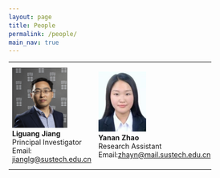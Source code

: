 ```yaml
---
layout: page
title: People
permalink: /people/
main_nav: true
---
```


<style>
* {
  box-sizing: border-box;
}

/* Create three equal columns that floats next to each other */
.column {
  float: left;
  width: 50%;
  padding: 0px;
  /*height: 300px;  Should be removed. Only for demonstration */
}

/* Clear floats after the columns */
.row:after {
  content: "";
  display: table;
  clear: both;
}
</style>


<table cellspacing="2" cellpadding="2">
  <tr>
    <td><img src="/assets/Liguang.jpg" alt="姜丽光" style="width:110px;height:120px;"> <br><b>Liguang Jiang</b> <br>Principal Investigator<br>
    Email: <a href="mailto:jianglg@sustech.edu.cn">jianglg@sustech.edu.cn</a></td>
    <td><img src="/assets/Yanan.png" alt="赵亚楠" style="width:95px;height:120px;"> <br><b>Yanan Zhao</b> <br>Research Assistant<br> Email:<a href="mailto:zhayn@mail.sustech.edu.cn">zhayn@mail.sustech.edu.cn</a></td>
    <td><img src="/assets/Pengcheng.jpg" alt="胡鹏程" style="width:90px;height:120px;"> <br><b>Pengcheng Hu</b> <br>Research Assistant<br> Email:</td>
  </tr>

</table>

